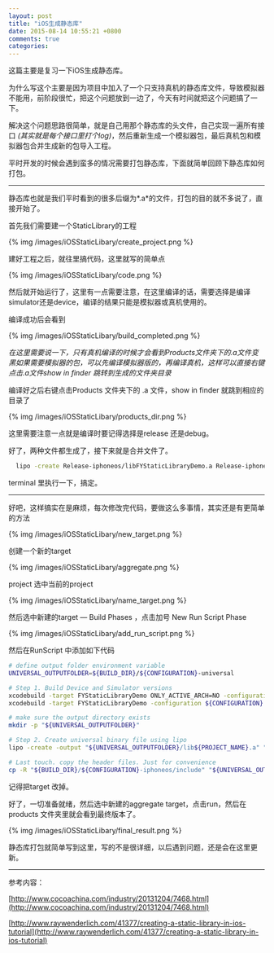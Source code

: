 ```yaml
---
layout: post
title: "iOS生成静态库"
date: 2015-08-14 10:55:21 +0800
comments: true
categories: 
---
```


这篇主要是复习一下iOS生成静态库。

为什么写这个主要是因为项目中加入了一个只支持真机的静态库文件，导致模拟器不能用，前阶段很忙，把这个问题放到一边了，今天有时间就把这个问题搞了一下。

解决这个问题思路很简单，就是自己用那个静态库的头文件，自己实现一遍所有接口 *(其实就是每个接口里打个log)*，然后重新生成一个模拟器包，最后真机包和模拟器包合并生成新的包导入工程。

平时开发的时候会遇到蛮多的情况需要打包静态库，下面就简单回顾下静态库如何打包。

------



静态库也就是我们平时看到的很多后缀为*.a*的文件，打包的目的就不多说了，直接开始了。

首先我们需要建一个StaticLibrary的工程 

{% img /images/iOSStaticLibary/create_project.png %}

建好工程之后，就往里搞代码，这里就写的简单点

{% img /images/iOSStaticLibary/code.png %}

然后就开始运行了，这里有一点需要注意，在这里编译的话，需要选择是编译simulator还是device，编译的结果只能是模拟器或真机使用的。

编译成功后会看到

{% img /images/iOSStaticLibary/build_completed.png %}

*在这里需要说一下，只有真机编译的时候才会看到Products文件夹下的.a文件变黑如果需要模拟器的包，可以先编译模拟器版的，再编译真机，这样可以直接右键点击.a文件show in finder 跳转到生成的文件夹目录*

编译好之后右键点击Products 文件夹下的 .a 文件，show in finder 就跳到相应的目录了

{% img /images/iOSStaticLibary/products_dir.png %}

这里需要注意一点就是编译时要记得选择是release 还是debug。

好了，两种文件都生成了，接下来就是合并文件了。

``` bash
  lipo -create Release-iphoneos/libFYStaticLibraryDemo.a Release-iphonesimulator/libFYStaticLibraryDemo.a -output libFyStaticLibraryDemo.a
```



terminal 里执行一下，搞定。

------

好吧，这样搞实在是麻烦，每次修改完代码，要做这么多事情，其实还是有更简单的方法

{% img /images/iOSStaticLibary/new_target.png %}

创建一个新的target

{% img /images/iOSStaticLibary/aggregate.png %}

project 选中当前的project

{% img /images/iOSStaticLibary/name_target.png %}

然后选中新建的target — Build Phases ，点击加号 New Run Script Phase

{% img /images/iOSStaticLibary/add_run_script.png %}

然后在RunScript 中添加如下代码

``` bash
# define output folder environment variable
UNIVERSAL_OUTPUTFOLDER=${BUILD_DIR}/${CONFIGURATION}-universal

# Step 1. Build Device and Simulator versions
xcodebuild -target FYStaticLibraryDemo ONLY_ACTIVE_ARCH=NO -configuration ${CONFIGURATION} -sdk iphoneos  BUILD_DIR="${BUILD_DIR}" BUILD_ROOT="${BUILD_ROOT}"
xcodebuild -target FYStaticLibraryDemo -configuration ${CONFIGURATION} -sdk iphonesimulator -arch i386 BUILD_DIR="${BUILD_DIR}" BUILD_ROOT="${BUILD_ROOT}"

# make sure the output directory exists
mkdir -p "${UNIVERSAL_OUTPUTFOLDER}"

# Step 2. Create universal binary file using lipo
lipo -create -output "${UNIVERSAL_OUTPUTFOLDER}/lib${PROJECT_NAME}.a" "${BUILD_DIR}/${CONFIGURATION}-iphoneos/lib${PROJECT_NAME}.a" "${BUILD_DIR}/${CONFIGURATION}-iphonesimulator/lib${PROJECT_NAME}.a"

# Last touch. copy the header files. Just for convenience
cp -R "${BUILD_DIR}/${CONFIGURATION}-iphoneos/include" "${UNIVERSAL_OUTPUTFOLDER}/"
```

记得把target 改掉。

好了，一切准备就绪，然后选中新建的aggregate target，点击run，然后在products 文件夹里就会看到最终版本了。

{% img /images/iOSStaticLibary/final_result.png %}



静态库打包就简单写到这里，写的不是很详细，以后遇到问题，还是会在这里更新。

------

参考内容：

[http://www.cocoachina.com/industry/20131204/7468.html](http://www.cocoachina.com/industry/20131204/7468.html)

[http://www.raywenderlich.com/41377/creating-a-static-library-in-ios-tutorial](http://www.raywenderlich.com/41377/creating-a-static-library-in-ios-tutorial)



























###  
